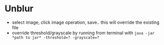 # Unblur 

- select image, click image operation, save.. this will override the existing file
- override threshold/grayscale by running from terminal with `java -jar *path to jar* -threshold=? -grayscale=?`